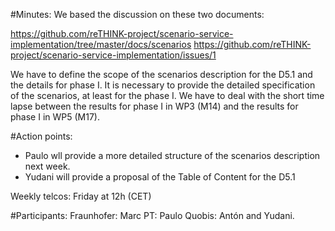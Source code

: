 #Minutes:
We based the discussion on these two documents:

https://github.com/reTHINK-project/scenario-service-implementation/tree/master/docs/scenarios
https://github.com/reTHINK-project/scenario-service-implementation/issues/1

We have to define the scope of the scenarios description for the D5.1 and the details for phase I.
It is necessary to provide the detailed specification of the scenarios, at least for the phase I.
We have to deal with the short time lapse between the results for phase I in WP3 (M14) and the results for phase I in WP5 (M17).

#Action points:
- Paulo wll provide a more detailed structure of the scenarios description next week.
- Yudani will provide a proposal of the Table of Content for the D5.1

Weekly telcos: Friday at 12h (CET)

#Participants:
Fraunhofer: Marc
PT: Paulo
Quobis: Antón and Yudani.
